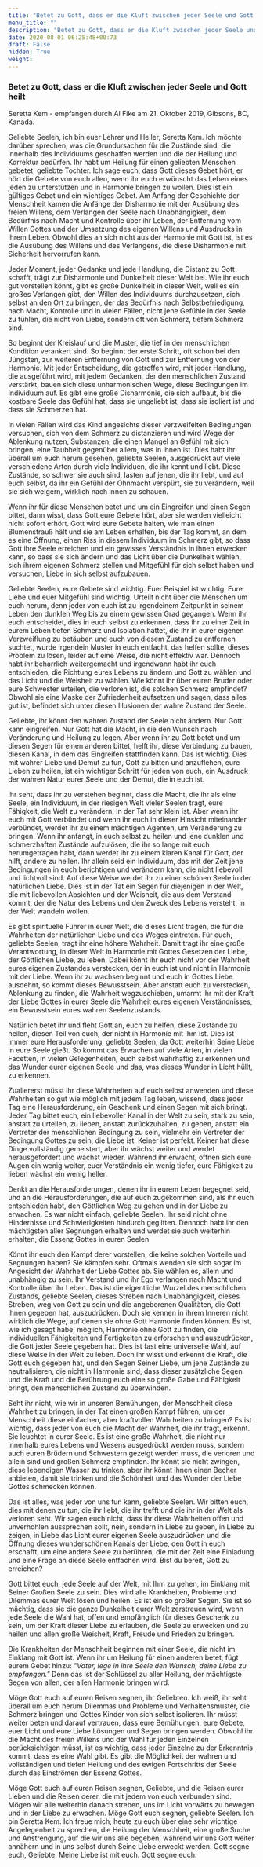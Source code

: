 ```yaml
---
title: "Betet zu Gott, dass er die Kluft zwischen jeder Seele und Gott heilt"
menu_title: ""
description: "Betet zu Gott, dass er die Kluft zwischen jeder Seele und Gott heilt"
date: 2020-08-01 06:25:48+00:73
draft: False
hidden: True
weight:
---
```

### Betet zu Gott, dass er die Kluft zwischen jeder Seele und Gott heilt

Seretta Kem - empfangen durch Al Fike am 21. Oktober 2019, Gibsons, BC, Kanada.

Geliebte Seelen, ich bin euer Lehrer und Heiler, Seretta Kem. Ich möchte darüber sprechen, was die Grundursachen für die Zustände sind, die innerhalb des Individuums geschaffen werden und die der Heilung und Korrektur bedürfen. Ihr habt um Heilung für einen geliebten Menschen gebetet, geliebte Tochter. Ich sage euch, dass Gott dieses Gebet hört, er hört die Gebete von euch allen, wenn ihr euch erwünscht das Leben eines jeden zu unterstützen und in Harmonie bringen zu wollen. Dies ist ein gültiges Gebet und ein wichtiges Gebet. Am Anfang der Geschichte der Menschheit kamen die Anfänge der Disharmonie mit der Ausübung des freien Willens, dem Verlangen der Seele nach Unabhängigkeit, dem Bedürfnis nach Macht und Kontrolle über ihr Leben, der Entfernung vom Willen Gottes und der Umsetzung des eigenen Willens und Ausdrucks in ihrem Leben. Obwohl dies an sich nicht aus der Harmonie mit Gott ist, ist es die Ausübung des Willens und des Verlangens, die diese Disharmonie mit Sicherheit hervorrufen kann.

Jeder Moment, jeder Gedanke und jede Handlung, die Distanz zu Gott schafft, trägt zur Disharmonie und Dunkelheit dieser Welt bei. Wie ihr euch gut vorstellen könnt, gibt es große Dunkelheit in dieser Welt, weil es ein großes Verlangen gibt, den Willen des Individuums durchzusetzen, sich selbst an den Ort zu bringen, der das Bedürfnis nach Selbstbefriedigung, nach Macht, Kontrolle und in vielen Fällen, nicht jene Gefühle in der Seele zu fühlen, die nicht von Liebe, sondern oft von Schmerz, tiefem Schmerz sind.

So beginnt der Kreislauf und die Muster, die tief in der menschlichen Kondition verankert sind. So beginnt der erste Schritt, oft schon bei den Jüngsten, zur weiteren Entfernung von Gott und zur Entfernung von der Harmonie. Mit jeder Entscheidung, die getroffen wird, mit jeder Handlung, die ausgeführt wird, mit jedem Gedanken, der den menschlichen Zustand verstärkt, bauen sich diese unharmonischen Wege, diese Bedingungen im Individuum auf. Es gibt eine große Disharmonie, die sich aufbaut, bis die kostbare Seele das Gefühl hat, dass sie ungeliebt ist, dass sie isoliert ist und dass sie Schmerzen hat.

In vielen Fällen wird das Kind angesichts dieser verzweifelten Bedingungen versuchen, sich von dem Schmerz zu distanzieren und wird Wege der Ablenkung nutzen, Substanzen, die einen Mangel an Gefühl mit sich bringen, eine Taubheit gegenüber allem, was in ihnen ist. Dies habt ihr überall um euch herum gesehen, geliebte Seelen, ausgedrückt auf viele verschiedene Arten durch viele Individuen, die ihr kennt und liebt. Diese Zustände, so schwer sie auch sind, lasten auf jenen, die ihr liebt, und auf euch selbst, da ihr ein Gefühl der Ohnmacht verspürt, sie zu verändern, weil sie sich weigern, wirklich nach innen zu schauen.

Wenn ihr für diese Menschen betet und um ein Eingreifen und einen Segen bittet, dann wisst, dass Gott eure Gebete hört, aber sie werden vielleicht nicht sofort erhört. Gott wird eure Gebete halten, wie man einen Blumenstrauß hält und sie am Leben erhalten, bis der Tag kommt, an dem es eine Öffnung, einen Riss in diesem Individuum im Schmerz gibt, so dass Gott ihre Seele erreichen und ein gewisses Verständnis in ihnen erwecken kann, so dass sie sich ändern und das Licht über die Dunkelheit wählen, sich ihrem eigenen Schmerz stellen und Mitgefühl für sich selbst haben und versuchen, Liebe in sich selbst aufzubauen.

Geliebte Seelen, eure Gebete sind wichtig. Euer Beispiel ist wichtig. Eure Liebe und euer Mitgefühl sind wichtig. Urteilt nicht über die Menschen um euch herum, denn jeder von euch ist zu irgendeinem Zeitpunkt in seinem Leben den dunklen Weg bis zu einem gewissen Grad gegangen. Wenn ihr euch entscheidet, dies in euch selbst zu erkennen, dass ihr zu einer Zeit in eurem Leben tiefen Schmerz und Isolation hattet, die ihr in eurer eigenen Verzweiflung zu betäuben und euch von diesem Zustand zu entfernen suchtet, wurde irgendein Muster in euch entfacht, das helfen sollte, dieses Problem zu lösen, leider auf eine Weise, die nicht effektiv war. Dennoch habt ihr beharrlich weitergemacht und irgendwann habt ihr euch entschieden, die Richtung eures Lebens zu ändern und Gott zu wählen und das Licht und die Weisheit zu wählen. Wie könnt ihr über euren Bruder oder eure Schwester urteilen, die verloren ist, die solchen Schmerz empfindet? Obwohl sie eine Maske der Zufriedenheit aufsetzen und sagen, dass alles gut ist, befindet sich unter diesen Illusionen der wahre Zustand der Seele.

Geliebte, ihr könnt den wahren Zustand der Seele nicht ändern. Nur Gott kann eingreifen. Nur Gott hat die Macht, in sie den Wunsch nach Veränderung und Heilung zu legen. Aber wenn ihr zu Gott betet und um diesen Segen für einen anderen bittet, helft ihr, diese Verbindung zu bauen, diesen Kanal, in dem das Eingreifen stattfinden kann. Das ist wichtig. Dies mit wahrer Liebe und Demut zu tun, Gott zu bitten und anzuflehen, eure Lieben zu heilen, ist ein wichtiger Schritt für jeden von euch, ein Ausdruck der wahren Natur eurer Seele und der Demut, die in euch ist.

Ihr seht, dass ihr zu verstehen beginnt, dass die Macht, die ihr als eine Seele, ein Individuum, in der riesigen Welt vieler Seelen tragt, eure Fähigkeit, die Welt zu verändern, in der Tat sehr klein ist. Aber wenn ihr euch mit Gott verbündet und wenn ihr euch in dieser Hinsicht miteinander verbündet, werdet ihr zu einem mächtigen Agenten, um Veränderung zu bringen. Wenn ihr anfangt, in euch selbst zu heilen und jene dunklen und schmerzhaften Zustände aufzulösen, die ihr so lange mit euch herumgetragen habt, dann werdet ihr zu einem klaren Kanal für Gott, der hilft, andere zu heilen. Ihr allein seid ein Individuum, das mit der Zeit jene Bedingungen in euch berichtigen und verändern kann, die nicht liebevoll und lichtvoll sind. Auf diese Weise werdet ihr zu einer schönen Seele in der natürlichen Liebe. Dies ist in der Tat ein Segen für diejenigen in der Welt, die mit liebevollen Absichten und der Weisheit, die aus dem Verstand kommt, der die Natur des Lebens und den Zweck des Lebens versteht, in der Welt wandeln wollen.

Es gibt spirituelle Führer in eurer Welt, die dieses Licht tragen, die für die Wahrheiten der natürlichen Liebe und des Weges eintreten. Für euch, geliebte Seelen, tragt ihr eine höhere Wahrheit. Damit tragt ihr eine große Verantwortung, in dieser Welt in Harmonie mit Gottes Gesetzen der Liebe, der Göttlichen Liebe, zu leben. Dabei könnt ihr euch nicht vor der Wahrheit eures eigenen Zustandes verstecken, der in euch ist und nicht in Harmonie mit der Liebe. Wenn ihr zu wachsen beginnt und euch in Gottes Liebe ausdehnt, so kommt dieses Bewusstsein. Aber anstatt euch zu verstecken, Ablenkung zu finden, die Wahrheit wegzuschieben, umarmt ihr mit der Kraft der Liebe Gottes in eurer Seele die Wahrheit eures eigenen Verständnisses, ein Bewusstsein eures wahren Seelenzustands.

Natürlich betet ihr und fleht Gott an, euch zu helfen, diese Zustände zu heilen, diesen Teil von euch, der nicht in Harmonie mit Ihm ist. Dies ist immer eure Herausforderung, geliebte Seelen, da Gott weiterhin Seine Liebe in eure Seele gießt. So kommt das Erwachen auf viele Arten, in vielen Facetten, in vielen Gelegenheiten, euch selbst wahrhaftig zu erkennen und das Wunder eurer eigenen Seele und das, was dieses Wunder in Licht hüllt, zu erkennen.

Zuallererst müsst ihr diese Wahrheiten auf euch selbst anwenden und diese Wahrheiten so gut wie möglich mit jedem Tag leben, wissend, dass jeder Tag eine Herausforderung, ein Geschenk und einen Segen mit sich bringt. Jeder Tag bittet euch, ein liebevoller Kanal in der Welt zu sein, stark zu sein, anstatt zu urteilen, zu lieben, anstatt zurückzuhalten, zu geben, anstatt ein Vertreter der menschlichen Bedingung zu sein, vielmehr ein Vertreter der Bedingung Gottes zu sein, die Liebe ist. Keiner ist perfekt. Keiner hat diese Dinge vollständig gemeistert, aber ihr wächst weiter und werdet herausgefordert und wächst wieder. Während ihr erwacht, öffnen sich eure Augen ein wenig weiter, euer Verständnis ein wenig tiefer, eure Fähigkeit zu lieben wächst ein wenig heller.

Denkt an die Herausforderungen, denen ihr in eurem Leben begegnet seid, und an die Herausforderungen, die auf euch zugekommen sind, als ihr euch entschieden habt, den Göttlichen Weg zu gehen und in der Liebe zu erwachen. Es war nicht einfach, geliebte Seelen. Ihr seid nicht ohne Hindernisse und Schwierigkeiten hindurch geglitten. Dennoch habt ihr den mächtigsten aller Segnungen erhalten und werdet sie auch weiterhin erhalten, die Essenz Gottes in euren Seelen.

Könnt ihr euch den Kampf derer vorstellen, die keine solchen Vorteile und Segnungen haben? Sie kämpfen sehr. Oftmals wenden sie sich sogar im Angesicht der Wahrheit der Liebe Gottes ab. Sie wählen es, allein und unabhängig zu sein. Ihr Verstand und ihr Ego verlangen nach Macht und Kontrolle über ihr Leben. Das ist die eigentliche Wurzel des menschlichen Zustands, geliebte Seelen, dieses Streben nach Unabhängigkeit, dieses Streben, weg von Gott zu sein und die angeborenen Qualitäten, die Gott ihnen gegeben hat, auszudrücken. Doch sie kennen in ihrem Inneren nicht wirklich die Wege, auf denen sie ohne Gott Harmonie finden können. Es ist, wie ich gesagt habe, möglich, Harmonie ohne Gott zu finden, die individuellen Fähigkeiten und Fertigkeiten zu erforschen und auszudrücken, die Gott jeder Seele gegeben hat. Dies ist fast eine universelle Wahl, auf diese Weise in der Welt zu leben. Doch ihr wisst und erkennt die Kraft, die Gott euch gegeben hat, und den Segen Seiner Liebe, um jene Zustände zu neutralisieren, die nicht in Harmonie sind, dass dieser zusätzliche Segen und die Kraft und die Berührung euch eine so große Gabe und Fähigkeit bringt, den menschlichen Zustand zu überwinden.

Seht ihr nicht, wie wir in unseren Bemühungen, der Menschheit diese Wahrheit zu bringen, in der Tat einen großen Kampf führen, um der Menschheit diese einfachen, aber kraftvollen Wahrheiten zu bringen? Es ist wichtig, dass jeder von euch die Macht der Wahrheit, die ihr tragt, erkennt. Sie leuchtet in eurer Seele. Es ist eine große Wahrheit, die nicht nur innerhalb eures Lebens und Wesens ausgedrückt werden muss, sondern auch euren Brüdern und Schwestern gezeigt werden muss, die verloren und allein sind und großen Schmerz empfinden. Ihr könnt sie nicht zwingen, diese lebendigen Wasser zu trinken, aber ihr könnt ihnen einen Becher anbieten, damit sie trinken und die Schönheit und das Wunder der Liebe Gottes schmecken können.

Das ist alles, was jeder von uns tun kann, geliebte Seelen. Wir bitten euch, dies mit denen zu tun, die ihr liebt, die ihr trefft und die ihr in der Welt als verloren seht. Wir sagen euch nicht, dass ihr diese Wahrheiten offen und unverhohlen aussprechen sollt, nein, sondern in Liebe zu geben, in Liebe zu zeigen, in Liebe das Licht eurer eigenen Seele auszudrücken und die Öffnung dieses wunderschönen Kanals der Liebe, den Gott in euch erschafft, um eine andere Seele zu berühren, die mit der Zeit eine Einladung und eine Frage an diese Seele entfachen wird: Bist du bereit, Gott zu erreichen?

Gott bittet euch, jede Seele auf der Welt, mit Ihm zu gehen, im Einklang mit Seiner Großen Seele zu sein. Dies wird alle Krankheiten, Probleme und Dilemmas eurer Welt lösen und heilen. Es ist ein so großer Segen. Sie ist so mächtig, dass sie die ganze Dunkelheit eurer Welt zerstreuen wird, wenn jede Seele die Wahl hat, offen und empfänglich für dieses Geschenk zu sein, um der Kraft dieser Liebe zu erlauben, die Seele zu erwecken und zu heilen und allen große Weisheit, Kraft, Freude und Frieden zu bringen.

Die Krankheiten der Menschheit beginnen mit einer Seele, die nicht im Einklang mit Gott ist. Wenn ihr um Heilung für einen anderen betet, fügt eurem Gebet hinzu: *"Vater, lege in ihre Seele den Wunsch, deine Liebe zu empfangen."* Denn das ist der Schlüssel zu aller Heilung, der mächtigste Segen von allen, der allen Harmonie bringen wird.

Möge Gott euch auf euren Reisen segnen, ihr Geliebten. Ich weiß, ihr seht überall um euch herum Dilemmas und Probleme und Verhaltensmuster, die Schmerz bringen und Gottes Kinder von sich selbst isolieren. Ihr müsst weiter beten und darauf vertrauen, dass eure Bemühungen, eure Gebete, euer Licht und eure Liebe Lösungen und Segen bringen werden. Obwohl ihr die Macht des freien Willens und der Wahl für jeden Einzelnen berücksichtigen müsst, ist es wichtig, dass jeder Einzelne zu der Erkenntnis kommt, dass es eine Wahl gibt. Es gibt die Möglichkeit der wahren und vollständigen und tiefen Heilung und des ewigen Fortschritts der Seele durch das Einströmen der Essenz Gottes.

Möge Gott euch auf euren Reisen segnen, Geliebte, und die Reisen eurer Lieben und die Reisen derer, die mit jedem von euch verbunden sind. Mögen wir alle weiterhin danach streben, uns im Licht vorwärts zu bewegen und in der Liebe zu erwachen. Möge Gott euch segnen, geliebte Seelen. Ich bin Seretta Kem. Ich freue mich, heute zu euch über eine sehr wichtige Angelegenheit zu sprechen, die Heilung der Menschheit, eine große Suche und Anstrengung, auf die wir uns alle begeben, während wir uns Gott weiter annähern und in uns selbst durch Seine Liebe erweckt werden. Gott segne euch, Geliebte. Meine Liebe ist mit euch. Gott segne euch.
